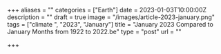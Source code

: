 +++
aliases = ""
categories = ["Earth"]
date = 2023-01-03T10:00:00Z
description = ""
draft = true
image = "/images/article-2023-january.png"
tags = ["climate ", "2023", "January"]
title = "January 2023 Compared to January Months from 1922 to 2022.be"
type = "post"
url = ""

+++
